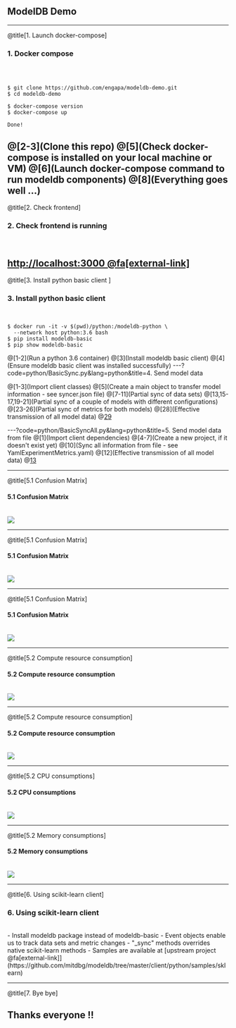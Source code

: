## ModelDB Demo
---
@title[1. Launch docker-compose]

### <span class="step-title">1. Docker compose</span>
<br>

```shell

$ git clone https://github.com/engapa/modeldb-demo.git
$ cd modeldb-demo

$ docker-compose version
$ docker-compose up

Done!
```

@[2-3](Clone this repo)
@[5](Check docker-compose is installed on your local machine or VM)
@[6](Launch docker-compose command to run modeldb components)
@[8](Everything goes well ...)
---
@title[2. Check frontend]

### <span class="step-title">2. Check frontend is running</span>
<br>

[http://localhost:3000 @fa[external-link]](http://localhost:3000)
---
@title[3. Install python basic client ]

### <span class="step-title">3. Install python basic client</span>
<br>

```shell
$ docker run -it -v $(pwd)/python:/modeldb-python \
  --network host python:3.6 bash
$ pip install modeldb-basic
$ pip show modeldb-basic
```

@[1-2](Run a python 3.6 container)
@[3](Install modeldb basic client)
@[4](Ensure modeldb basic client was installed successfully)
---?code=python/BasicSync.py&lang=python&title=4. Send model data

@[1-3](Import client classes)
@[5](Create a main object to transfer model information - see syncer.json file)
@[7-11](Partial sync of data sets)
@[13,15-17,19-21](Partial sync of a couple of models with different configurations)
@[23-26](Partial sync of metrics for both models)
@[28](Effective transmission of all model data)
@[29](Execute "python BasicSync.py")

---?code=python/BasicSyncAll.py&lang=python&title=5. Send model data from file
@[1](Import client dependencies)
@[4-7](Create a new project, if it doesn't exist yet)
@[10](Sync all information from file - see YamlExperimentMetrics.yaml)
@[12](Effective transmission of all model data)
@[13](Execute "python BasicSyncAll.py")

---
@title[5.1 Confusion Matrix]
#### <span class="step-title">5.1 Confusion Matrix</span>
<br>
<img src="assets/images/cm1.png" class="img-slide"/>

---
@title[5.1 Confusion Matrix]
#### <span class="step-title">5.1 Confusion Matrix</span>
<br>
<img src="assets/images/cm2.png" class="img-slide"/>

---
@title[5.1 Confusion Matrix]
#### <span class="step-title">5.1 Confusion Matrix</span>
<br>
<img src="assets/images/cm.png" class="img-slide"/>

---
@title[5.2 Compute resource consumption]
#### <span class="step-title">5.2 Compute resource consumption</span>
<br>
<img src="assets/images/cm1.png" class="img-slide"/>

---
@title[5.2 Compute resource consumption]
#### <span class="step-title">5.2 Compute resource consumption</span>
<br>
<img src="assets/images/cmm2.png" class="img-slide"/>

---
@title[5.2 CPU consumptions]
#### <span class="step-title">5.2 CPU consumptions</span>
<br>
<img src="assets/images/cmm_cpu.png" class="img-slide"/>

---
@title[5.2 Memory consumptions]
#### <span class="step-title">5.2 Memory consumptions</span>
<br>
<img src="assets/images/cmm_mem.png" class="img-slide"/>

---
@title[6. Using scikit-learn client]
### <span class="step-title">6. Using scikit-learn client</span>
<br>
- <span class="blue">Install modeldb package instead of modeldb-basic</span>
- <span class="blue">Event objects enable us to track data sets and metric changes</span>
- <span class="blue">"_sync" methods overrides native scikit-learn methods</span>
- <span class="blue">Samples are available at [upstream project @fa[external-link]](https://github.com/mitdbg/modeldb/tree/master/client/python/samples/sklearn)</span>

---
@title[7. Bye bye]
## Thanks everyone !!